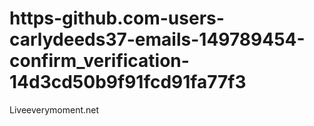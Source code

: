 # https-github.com-users-carlydeeds37-emails-149789454-confirm_verification-14d3cd50b9f91fcd91fa77f3
Liveeverymoment.net 
